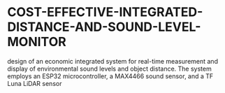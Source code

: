 # COST-EFFECTIVE-INTEGRATED-DISTANCE-AND-SOUND-LEVEL-MONITOR
design of an economic integrated system for real-time measurement and display of environmental sound levels and object distance. The system employs an ESP32 microcontroller, a MAX4466 sound sensor, and a TF Luna LiDAR sensor
